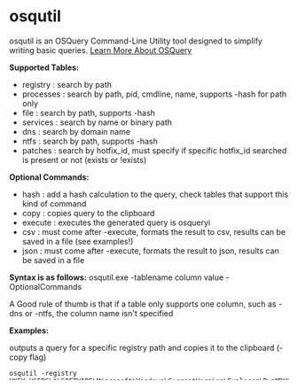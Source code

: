# osqutil

osqutil is an OSQuery Command-Line Utility tool designed to simplify writing basic queries.
[Learn More About OSQuery](https://osquery.io/)

**Supported Tables:**
  - registry  : search by path
  - processes : search by path, pid, cmdline, name, supports -hash for path only
  - file      : search by path, supports -hash
  - services  : search by name or binary path
  - dns       : search by domain name
  - ntfs      : search by path, supports -hash
  - patches   : search by hotfix_id, must specify if specific hotfix_id searched is present or not (exists or !exists)

**Optional Commands:**
  - hash    : add a hash calculation to the query, check tables that support this kind of command
  - copy    : copies query to the clipboard
  - execute : executes the generated query is osqueryi
  - csv     : must come after -execute, formats the result to csv, results can be saved in a file (see examples!)
  - json    : must come after -execute, formats the result to json, results can be saved in a file

**Syntax is as follows:**
osqutil.exe -tablename column value -OptionalCommands

A Good rule of thumb is that if a table only supports one column, such as -dns or -ntfs, the column name isn't specified

**Examples:**

outputs a query for a specific registry path and copies it to the clipboard (-copy flag)
````console
osqutil -registry HKEY_USERS\*\SOFTWARE\Microsoft\Windows\CurrentVersion\Explorer\RunMRU\* -copy
````
outputs a query for processes whose name is evil.exe and executes it
````console
osqutil -processes name evil.exe -execute
````
outputs a query to calculate the hash of the given path
````console
osqutil -file C:\Windows\*\cmd.exe -hash
````
outputs a query searching a domain name that contains bad.com, executes it and saves to json file
````console
osqutil -dns *bad.com* -execute -json C:\path\to\myfile.json
````
outputs a query searching if the patch is not present, executes it and presents results as csv
````console
osqutil -patch KB4534170 !exists -execute -csv
````
